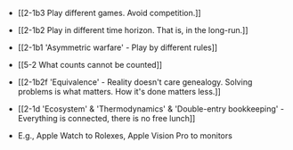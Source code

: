- [[2-1b3 Play different games. Avoid competition.]]
- [[2-1b2 Play in different time horizon. That is, in the long-run.]]
- [[2-1b1 'Asymmetric warfare' - Play by different rules]]

- [[5-2 What counts cannot be counted]]
- [[2-1b2f 'Equivalence' - Reality doesn't care genealogy. Solving problems is what matters. How it's done matters less.]]
- [[2-1d 'Ecosystem' & 'Thermodynamics' & 'Double-entry bookkeeping' - Everything is connected, there is no free lunch]]

- E.g., Apple Watch to Rolexes, Apple Vision Pro to monitors
